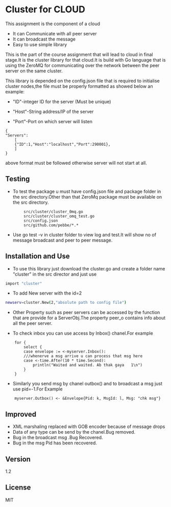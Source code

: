 Cluster for CLOUD
=========

This assignment is the component of a cloud

  - It can Communicate with all peer server
  - It can broadcast the message
  - Easy to use simple library

This is the part of the course assignment that will lead to cloud in final stage.It is the cluster library for that cloud.It is build with Go language that is using the ZeroMQ for communicating over the network between the peer server on the same cluster.

This library is depended on the config.json file that is required to initialise cluster nodes,the file must be properly formatted as showed below an example:
* "ID"-integer ID for the server (Must be unique)

* "Host"-String address/IP of the server  

* "Port"-Port on which server will listen

```ssh
{
"Servers":
    [
    {"ID":1,"Host":"localhost","Port":290001},
    ]
}
```

above format must be followed otherwise server will not start at all.  

Testing
--------------
* To test the package u must have config.json file and package folder in the src directory.Other than that ZeroMq package must be available on the src directory.

```ssh
        src/cluster/cluster_0mq.go
        src/cluster/cluster_omq_test.go
        src/config.json
        src/github.com/pebbe/*.*

```
* Use go test -v in cluster folder to view log and test.It will show no of message broadcast and peer to peer message.

Installation and Use
--------------
* To use this library just download the cluster.go and create a folder name "cluster" in the src director and just use

```sh
import "cluster"
```
* To add New server with the id=2 

```sh
newserv=cluster.New(2,"absolute path to config file")
```
* Other Property such as peer servers can be accessed by the function that are provide for a ServerObj.The property peer_o contains info about all the peer server.

* To check inbox you can use access by Inbox() chanel.For example

```ssh
    for {
    	select {
		case envelope := <-myserver.Inbox():
        ///whenerve a msg arrive u can process that msg here
		case <-time.After(10 * time.Second):
			println("Waited and waited. Ab thak gaya   1\n")
		}
	}
```

* Similarly you send msg by chanel outbox() and to broadcast a msg just use pid=-1.For Example

```ssh
    myserver.Outbox() <- &Envelope{Pid: k, MsgId: l, Msg: "chk msg"}
```

Improved
----
* XML marshaling replaced with GOB encoder because of message drops
* Data of any type can be send by the chanel.Bug removed.
* Bug in the broadcast msg .Bug Recovered.
* Bug in the msg Pid has been recovered.


Version
----

1.2


License
----

MIT

    
